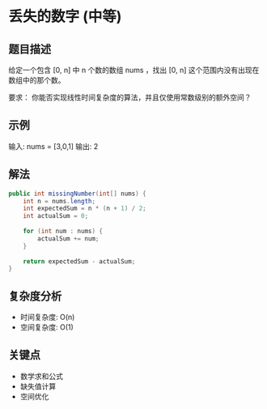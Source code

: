 # 丢失的数字 (中等)

## 题目描述
给定一个包含 [0, n] 中 n 个数的数组 nums ，找出 [0, n] 这个范围内没有出现在数组中的那个数。

要求：
你能否实现线性时间复杂度的算法，并且仅使用常数级别的额外空间？

## 示例
输入: nums = [3,0,1]
输出: 2

## 解法
```java
public int missingNumber(int[] nums) {
    int n = nums.length;
    int expectedSum = n * (n + 1) / 2;
    int actualSum = 0;
    
    for (int num : nums) {
        actualSum += num;
    }
    
    return expectedSum - actualSum;
}
```

## 复杂度分析
- 时间复杂度: O(n)
- 空间复杂度: O(1)

## 关键点
- 数学求和公式
- 缺失值计算
- 空间优化

